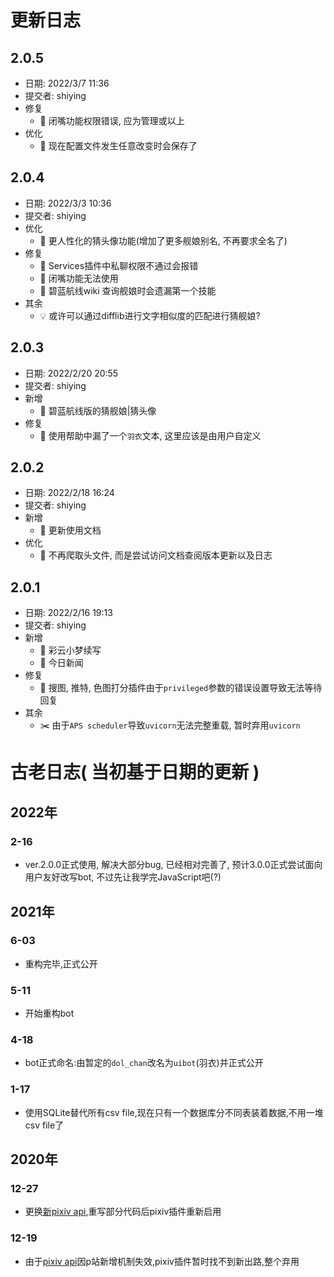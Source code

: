 # 更新日志

## 2.0.5
- 日期: 2022/3/7 11:36
- 提交者: shiying
- 修复
  - :bug: 闭嘴功能权限错误, 应为管理或以上
- 优化
  - :bell: 现在配置文件发生任意改变时会保存了

## 2.0.4
- 日期: 2022/3/3 10:36
- 提交者: shiying
- 优化
  - :bell: 更人性化的猜头像功能(增加了更多舰娘别名, 不再要求全名了)
- 修复
  - :bug: Services插件中私聊权限不通过会报错
  - :bug: 闭嘴功能无法使用
  - :bug: 碧蓝航线wiki 查询舰娘时会遗漏第一个技能
- 其余
  - :bulb: 或许可以通过difflib进行文字相似度的匹配进行猜舰娘?

## 2.0.3
- 日期: 2022/2/20 20:55
- 提交者: shiying
- 新增
  - :dizzy: 碧蓝航线版的猜舰娘|猜头像
- 修复
  - :bug: 使用帮助中漏了一个`羽衣`文本, 这里应该是由用户自定义

## 2.0.2
- 日期: 2022/2/18 16:24
- 提交者: shiying
- 新增
  - :memo: 更新使用文档
- 优化
  - :wrench: 不再爬取头文件, 而是尝试访问文档查阅版本更新以及日志

## 2.0.1
- 日期: 2022/2/16 19:13
- 提交者: shiying
- 新增
  - :dizzy: 彩云小梦续写
  - :dizzy: 今日新闻
- 修复
  - :bug: 搜图, 推特, 色图打分插件由于`privileged`参数的错误设置导致无法等待回复
- 其余
  - :scissors: 由于`APS scheduler`导致`uvicorn`无法完整重载, 暂时弃用`uvicorn`

# 古老日志( 当初基于日期的更新 )

## 2022年

### 2-16
- ver.2.0.0正式使用, 解决大部分bug, 已经相对完善了, 预计3.0.0正式尝试面向用户友好改写bot, 不过先让我学完JavaScript吧(?)

## 2021年

### 6-03
- 重构完毕,正式公开

### 5-11
- 开始重构bot

### 4-18
- bot正式命名:由暂定的`dol_chan`改名为`uibot`(羽衣)并正式公开

### 1-17
- 使用SQLite替代所有csv file,现在只有一个数据库分不同表装着数据,不用一堆csv file了

## 2020年

### 12-27 
- 更换[新pixiv api](https://api.hcyacg.com/),重写部分代码后pixiv插件重新启用

### 12-19
- 由于[pixiv api](https://api.imjad.cn/pixiv_v2.md)因p站新增机制失效,pixiv插件暂时找不到新出路,整个弃用